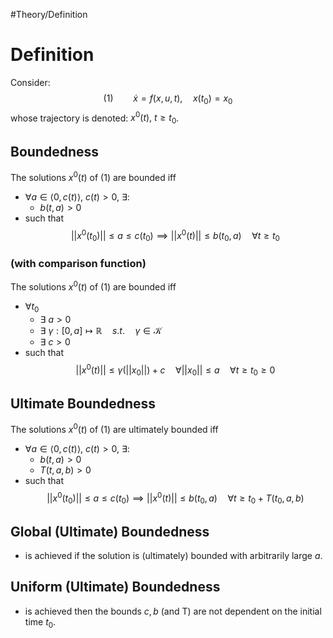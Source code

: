 #Theory/Definition

# Definition
Consider:
$$(1)\qquad  \dot{x} = f(x,u,t), \quad x(t_0) = x_0$$
whose trajectory is denoted:   $x^0(t), ~t\geq t_0$.
## Boundedness
The solutions $x^0(t)$ of (1) are bounded iff
- $\forall a\in\langle0,c(t)\rangle,~c(t)>0,~\exists:$
	- $b(t,a)>0$
- such that
$$ ||x^0(t_0)|| \leq a \leq c(t_0)  \implies ||x^0(t)|| \leq b(t_0,a) \quad\forall t\geq t_0$$
### (with comparison function)
The solutions $x^0(t)$ of (1) are bounded iff
- $\forall t_0$
	- $\exists~a > 0$
	- $\exists~\gamma:[0,a]\mapsto\mathbb{R} \quad s.t. \quad \gamma \in \mathcal{K}$
	- $\exists~c > 0$
- such that
$$ ||x^0(t)|| \leq \gamma(||x_0||) + c \quad \forall ||x_0||\leq a \quad\forall t\geq t_0\geq0$$

## Ultimate Boundedness
The solutions $x^0(t)$ of (1) are ultimately bounded iff
-  $\forall a\in\langle0,c(t)\rangle,~c(t)>0,~\exists:$
	- $b(t,a)>0$
	- $T(t,a,b) > 0$
- such that
$$ ||x^0(t_0)|| \leq a \leq c(t_0)  \implies ||x^0(t)|| \leq b(t_0,a) \quad\forall t\geq t_0 + T(t_0,a,b)$$

## Global (Ultimate) Boundedness
- is achieved if the solution is (ultimately) bounded with arbitrarily large $a$.

## Uniform (Ultimate) Boundedness
- is achieved then the bounds $c,b$ (and T) are not dependent on the initial time $t_0$.